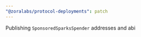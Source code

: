 ```yaml
---
"@zoralabs/protocol-deployments": patch
---
```


Publishing `SponsoredSparksSpender` addresses and abi
